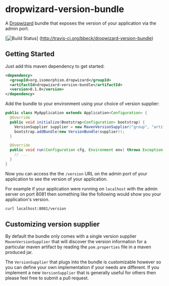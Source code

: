 # dropwizard-version-bundle

A [Dropwizard][dropwizard] bundle that exposes the version of your application via the admin port.

[![Build Status](https://secure.travis-ci.org/bbeck/dropwizard-version-bundle.png?branch=master)]
(http://travis-ci.org/bbeck/dropwizard-version-bundle)


## Getting Started

Just add this maven dependency to get started:

```xml
<dependency>
  <groupId>org.isomorphism.dropwizard</groupId>
  <artifactId>dropwizard-version-bundle</artifactId>
  <version>0.1.0</version>
</dependency>
```

Add the bundle to your environment using your choice of version supplier:

```java
public class MyApplication extends Application<Configuration> {
  @Override
  public void initialize(Bootstrap<Configuration> bootstrap) {
    VersionSupplier supplier = new MavenVersionSupplier("group", "artifact");
    bootstrap.addBundle(new VersionBundle(supplier));
  }

  @Override
  public void run(Configuration cfg, Environment env) throws Exception {
    // ...
  }
}
```

Now you can access the the `/version` URL on the admin port of your application to see the version
of your application.

For example if your application were running on `localhost` with the admin server on port 8081 then
something like the following would show you your application's version.

```bash
curl localhost:8081/version
```


## Customizing version supplier

By default the bundle only comes with a single version supplier `MavenVersionSupplier` that will
discover the version information for a particular maven artifact by reading the `pom.properties`
file in a maven produced jar.

The `VersionSupplier` that plugs into the bundle is customizable however so you can define your own
implementation if your needs are different.  If you implement a new `VersionSupplier` that is
generally useful for others then please feel free to submit a pull request.


[dropwizard]: http://dropwizard.io